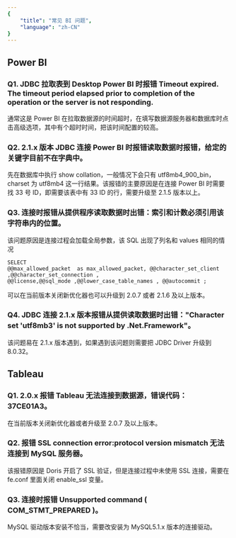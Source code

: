 ```yaml
---
{
    "title": "常见 BI 问题",
    "language": "zh-CN"
}
---
```


## Power BI

### Q1. JDBC 拉取表到 Desktop Power BI 时报错 Timeout expired. The timeout period elapsed prior to completion of the operation or the server is not responding.

通常这是 Power BI 在拉取数据源的时间超时，在填写数据源服务器和数据库时点击高级选项，其中有个超时时间，把该时间配置的较高。

### Q2. 2.1.x 版本 JDBC 连接 Power BI 时报错读取数据时报错，给定的关键字目前不在字典中。

先在数据库中执行 show collation，一般情况下会只有 utf8mb4_900_bin，charset 为 utf8mb4 这一行结果。该报错的主要原因是在连接 Power BI 时需要找 33 号 ID，即需要该表中有 33 ID 的行，需要升级至 2.1.5 版本以上。

### Q3. 连接时报错从提供程序读取数据时出错：索引和计数必须引用该字符串内的位置。

该问题原因是连接过程会加载全局参数，该 SQL 出现了列名和 values 相同的情况

```
SELECT
@@max_allowed_packet  as max_allowed_packet, @@character_set_client ,@@character_set_connection ,
@@license,@@sql_mode ,@@lower_case_table_names , @@autocommit ;
```

可以在当前版本关闭新优化器也可以升级到 2.0.7 或者 2.1.6 及以上版本。

### Q4. JDBC 连接 2.1.x 版本报错从提供读取数据时出错："Character set 'utf8mb3' is not supported by .Net.Framework"。

该问题易在 2.1.x 版本遇到，如果遇到该问题则需要把 JDBC Driver 升级到 8.0.32。

## Tableau

### Q1. 2.0.x 报错 Tableau 无法连接到数据源，错误代码：37CE01A3。

在当前版本关闭新优化器或者升级至 2.0.7 及以上版本。

### Q2. 报错 SSL connection error:protocol version mismatch 无法连接到 MySQL 服务器。

该报错原因是 Doris 开启了 SSL 验证，但是连接过程中未使用 SSL 连接，需要在 fe.conf 里面关闭 enable_ssl 变量。

### Q3. 连接时报错 Unsupported command ( COM_STMT_PREPARED )。

MySQL 驱动版本安装不恰当，需要改安装为 MySQL5.1.x 版本的连接驱动。
